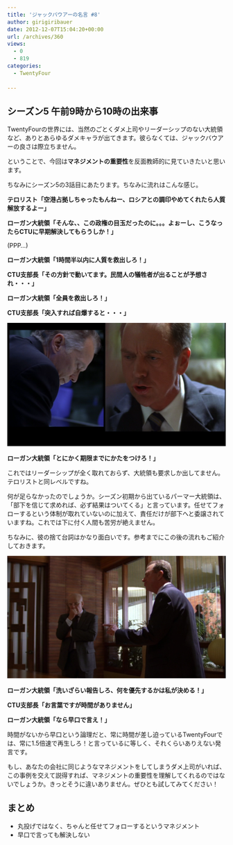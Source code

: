 ```yaml
---
title: 'ジャックバウアーの名言 #8'
author: girigiribauer
date: 2012-12-07T15:04:20+00:00
url: /archives/360
views:
  - 0
  - 819
categories:
  - TwentyFour

---
```

## シーズン5 午前9時から10時の出来事

TwentyFourの世界には、当然のごとくダメ上司やリーダーシップのない大統領など、ありとあらゆるダメキャラが出てきます。彼らなくては、ジャックバウアーの良さは際立ちません。

ということで、今回は**マネジメントの重要性**を反面教師的に見ていきたいと思います。

ちなみにシーズン5の3話目にあたります。ちなみに流れはこんな感じ。

**テロリスト「空港占拠しちゃったもんねー、ロシアとの調印やめてくれたら人質解放するよー」**

**ローガン大統領「そんな、、この政権の目玉だったのに。。。よぉーし、こうなったらCTUに早期解決してもらうしか！」**

(PPP&#8230;)

**ローガン大統領「1時間半以内に人質を救出しろ！」**

**CTU支部長「その方針で動いてます。民間人の犠牲者が出ることが予想され・・・」**

**ローガン大統領「全員を救出しろ！」**

**CTU支部長「突入すれば自爆すると・・・」**

![ローガン大統領「とにかく期限までにかたをつけろ！」][1]

**ローガン大統領「とにかく期限までにかたをつけろ！」**

これではリーダーシップが全く取れておらず、大統領も要求しか出してません。テロリストと同レベルですね。

何が足らなかったのでしょうか。シーズン初期から出ているパーマー大統領は、「部下を信じて求めれば、必ず結果はついてくる」と言っています。任せてフォローするという体制が取れていないのに加えて、責任だけが部下へと委譲されていますね。これでは下に付く人間も苦労が絶えません。

ちなみに、彼の捨て台詞はかなり面白いです。参考までにこの後の流れもご紹介しておきます。

![ローガン大統領「洗いざらい報告しろ、何を優先するかは私が決める！」][2]

**ローガン大統領「洗いざらい報告しろ、何を優先するかは私が決める！」**

**CTU支部長「お言葉ですが時間がありません」**

**ローガン大統領「なら早口で言え！」**

時間がないから早口という論理だと、常に時間が差し迫っているTwentyFourでは、常に1.5倍速で再生しろ！と言っているに等しく、それくらいありえない発言です。

もし、あなたの会社に同じようなマネジメントをしてしまうダメ上司がいれば、この事例を交えて説得すれば、マネジメントの重要性を理解してくれるのではないでしょうか。きっとそうに違いありません。ぜひとも試してみてください！

## まとめ

  * 丸投げではなく、ちゃんと任せてフォローするというマネジメント
  * 早口で言っても解決しない

 [1]: /img/2012/12/24advent08-012.png
 [2]: /img/2012/12/24advent08-022.png

